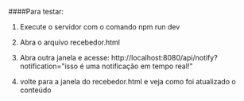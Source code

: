 ####Para testar:

1. Execute o servidor com o comando
   npm run dev

2. Abra o arquivo recebedor.html

3. Abra outra janela e acesse: http://localhost:8080/api/notify?notification="isso é uma notificação em tempo real!”

4. volte para a janela do recebedor.html e veja como foi atualizado o conteúdo
